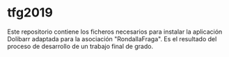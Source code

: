 # tfg2019
Este repositorio contiene los ficheros necesarios para instalar la aplicación Dolibarr adaptada para la asociación "RondallaFraga".
Es el resultado del proceso de desarrollo de un trabajo final de grado.
